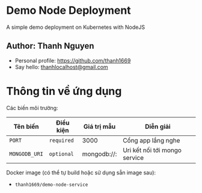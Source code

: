# Demo Node Deployment
A simple demo deployment on Kubernetes with NodeJS

## Author: Thanh Nguyen
- Personal profile: https://github.com/thanh1669
- Say hello: thanhlocalhost@gmail.com

# Thông tin về ứng dụng

Các biến môi trường:

|   Tên biến   | Điều kiện  | Giá trị mẫu                |             Diễn giải              |
|--------------|------------|----------------------------|------------------------------------|
| `PORT`       | `required` | 3000                       | Cổng app lắng nghe                 |
| `MONGODB_URI`| `optional` | mongodb://<sv-name>:<port> | Uri kết nối tới mongo service      |

Docker image (có thể tự build hoặc sử dụng sẵn image sau):
- `thanh1669/demo-node-service`